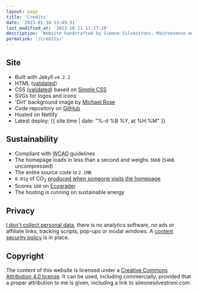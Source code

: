 ```yaml
---
layout: page
title: 'Credits'
date: '2023-01-14 13:49:31'
last_modified_at: '2023-10-11 11:27:28'
description: 'Website handcrafted by Simone Silvestroni. Maintenance and content updates are achieved through a mix of templates in Sublime Text, Typora and Alfred macros.'
permalink: '/credits/'
---
```

## Site

- Built with Jekyll `v4.2.2`
- HTML ([validated](https://validator.w3.org/nu/?doc=https%3A%2F%2Fsimonesilvestroni.com%2F))
- CSS ([validated](https://jigsaw.w3.org/css-validator/validator?uri=https%3A%2F%2Fsimonesilvestroni.com%2Fassets%2Fcss%2Fmorula.min.css&profile=css3svg&usermedium=all&warning=1&vextwarning=&lang=en)) based on [Simple CSS](https://simplecss.org)
- SVGs for logos and icons
- 'Dirt' background image by [Michael Rose](https://mademistakes.com/)
- Code repository on [GitHub](https://github.com/simonesilvestroni/ssil-website)
- Hosted on Netlify
- Latest deploy: {{ site.time | date: "%-d %B %Y, at %H:%M" }}

## Sustainability

- Compliant with <abbr title="Web Content Accessibility Guidelines">WCAG</abbr> guidelines
- The homepage loads in less than a second and weighs `36KB` (`54KB` uncompressed)
- The entire source code is `2.1MB`
- `0.01g` of CO<sub>2</sub> [produced when someone visits the homepage](https://www.websitecarbon.com/website/simonesilvestroni.com)
- Scores `100` on [Ecograder](https://ecograder.com/report/udyRRDMZXDBYbFSNLiMOHY2v)
- The hosting is running on sustainable energy

## Privacy

[I don't collect personal data](https://themarkup.org/blacklight?url=simonesilvestroni.com), there is no analytics software, no ads or affiliate links, tracking scripts, pop-ups or modal windows. A [content security policy](https://securityheaders.com/?q=https%3A%2F%2Fsimonesilvestroni.com%2F) is in place.

## Copyright

The content of this website is licensed under a [Creative Commons Attribution 4.0 license](https://creativecommons.org/licenses/by/4.0/). It can be used, including commercially, provided that a proper attribution to me is given, including a link to simonesilvestroni.com.